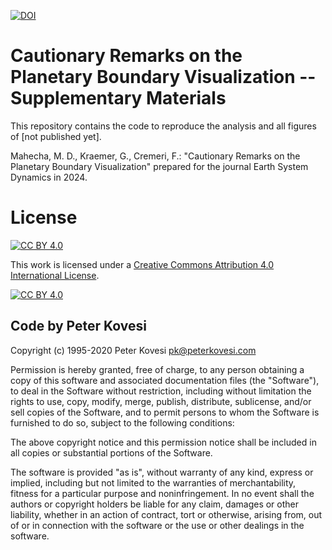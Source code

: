 [![DOI](https://zenodo.org/badge/712029206.svg)](https://zenodo.org/doi/10.5281/zenodo.10182293)

# Cautionary Remarks on the Planetary Boundary Visualization -- Supplementary Materials


This repository contains the code to reproduce the analysis and all figures of [not published yet].

Mahecha, M. D., Kraemer, G., Cremeri, F.: "Cautionary Remarks on the Planetary Boundary Visualization" prepared for the journal Earth System Dynamics in 2024.

# License

[![CC BY 4.0][cc-by-shield]][cc-by]

This work is licensed under a
[Creative Commons Attribution 4.0 International License][cc-by].

[![CC BY 4.0][cc-by-image]][cc-by]

[cc-by]: http://creativecommons.org/licenses/by/4.0/
[cc-by-image]: https://i.creativecommons.org/l/by/4.0/88x31.png
[cc-by-shield]: https://img.shields.io/badge/License-CC%20BY%204.0-lightgrey.svg

## Code by Peter Kovesi

Copyright (c) 1995-2020 Peter Kovesi
pk@peterkovesi.com

Permission is hereby granted, free of charge, to any person obtaining a copy of this software and associated documentation files (the "Software"), to deal in the Software without restriction, including without limitation the rights to use, copy, modify, merge, publish, distribute, sublicense, and/or sell copies of the Software, and to permit persons to whom the Software is furnished to do so, subject to the following conditions:

The above copyright notice and this permission notice shall be included in all copies or substantial portions of the Software.

The software is provided "as is", without warranty of any kind, express or implied, including but not limited to the warranties of merchantability, fitness for a particular purpose and noninfringement. In no event shall the authors or copyright holders be liable for any claim, damages or other liability, whether in an action of contract, tort or otherwise, arising from, out of or in connection with the software or the use or other dealings in the software. 
